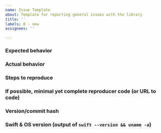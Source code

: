 ```yaml
---
name: Issue Template
about: Template for reporting general issues with the library
title: ''
labels: 0 - new
assignees: ''

---
```


### Expected behavior
<!-- _what you expected to happen_ -->

### Actual behavior
<!-- _what actually happened_ -->

### Steps to reproduce

<!-- _steps to reproduce the issue, or link to example app / reproducer_ -->

### If possible, minimal yet complete reproducer code (or URL to code)

<!-- _anything to help us reproducing the issue_ -->

### Version/commit hash

<!-- _the tag/commit hash_ -->

### Swift & OS version (output of `swift --version && uname -a`)

